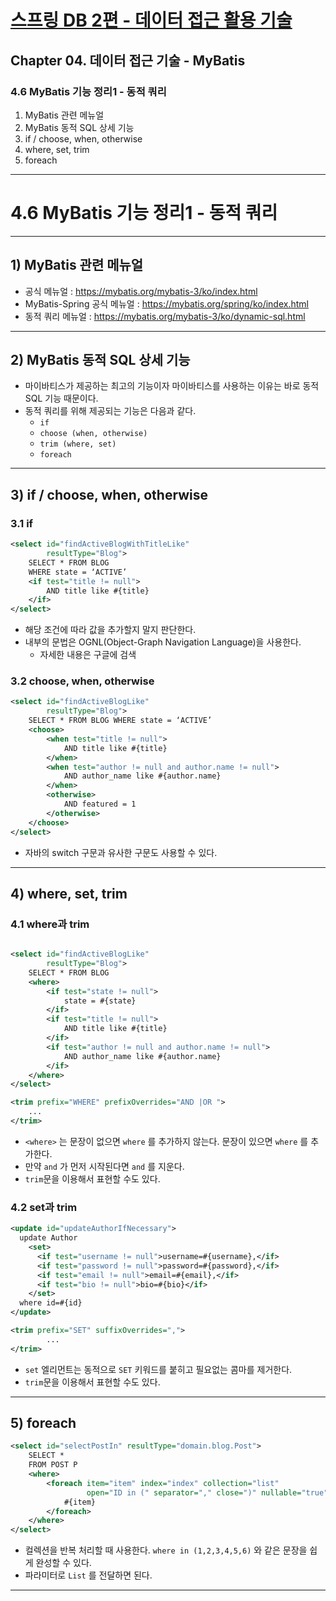 # <a href = "../README.md" target="_blank">스프링 DB 2편 - 데이터 접근 활용 기술</a>
## Chapter 04. 데이터 접근 기술 - MyBatis
### 4.6 MyBatis 기능 정리1 - 동적 쿼리
1) MyBatis 관련 메뉴얼
2) MyBatis 동적 SQL 상세 기능
3) if / choose, when, otherwise
4) where, set, trim
5) foreach

---

# 4.6 MyBatis 기능 정리1 - 동적 쿼리

---

## 1) MyBatis 관련 메뉴얼
- 공식 메뉴얼 : https://mybatis.org/mybatis-3/ko/index.html
- MyBatis-Spring 공식 메뉴얼 : https://mybatis.org/spring/ko/index.html
- 동적 쿼리 메뉴얼 : https://mybatis.org/mybatis-3/ko/dynamic-sql.html

---

## 2) MyBatis 동적 SQL 상세 기능
- 마이바티스가 제공하는 최고의 기능이자 마이바티스를 사용하는 이유는 바로 동적 SQL 기능 때문이다.
- 동적 쿼리를 위해 제공되는 기능은 다음과 같다.
  - `if`
  - `choose (when, otherwise)`
  - `trim (where, set)`
  - `foreach`

---

## 3) if / choose, when, otherwise

### 3.1 if
```xml
<select id="findActiveBlogWithTitleLike"
        resultType="Blog">
    SELECT * FROM BLOG
    WHERE state = ‘ACTIVE’
    <if test="title != null">
        AND title like #{title}
    </if>
</select>
```
- 해당 조건에 따라 값을 추가할지 말지 판단한다.
- 내부의 문법은 OGNL(Object-Graph Navigation Language)을 사용한다.
  - 자세한 내용은 구글에 검색

### 3.2 choose, when, otherwise
```xml
<select id="findActiveBlogLike"
        resultType="Blog">
    SELECT * FROM BLOG WHERE state = ‘ACTIVE’
    <choose>
        <when test="title != null">
            AND title like #{title}
        </when>
        <when test="author != null and author.name != null">
            AND author_name like #{author.name}
        </when>
        <otherwise>
            AND featured = 1
        </otherwise>
    </choose>
</select>
```
- 자바의 switch 구문과 유사한 구문도 사용할 수 있다.

---

## 4) where, set, trim

### 4.1 where과 trim
```xml

<select id="findActiveBlogLike"
        resultType="Blog">
    SELECT * FROM BLOG
    <where>
        <if test="state != null">
            state = #{state}
        </if>
        <if test="title != null">
            AND title like #{title}
        </if>
        <if test="author != null and author.name != null">
            AND author_name like #{author.name}
        </if>
    </where>
</select>
```
```xml
<trim prefix="WHERE" prefixOverrides="AND |OR ">
    ...
</trim>
```
- `<where>` 는 문장이 없으면 `where` 를 추가하지 않는다. 문장이 있으면 `where` 를 추가한다.
- 만약 `and` 가 먼저 시작된다면 `and` 를 지운다.
- `trim`문을 이용해서 표현할 수도 있다.

### 4.2 set과 trim
```xml
<update id="updateAuthorIfNecessary">
  update Author
    <set>
      <if test="username != null">username=#{username},</if>
      <if test="password != null">password=#{password},</if>
      <if test="email != null">email=#{email},</if>
      <if test="bio != null">bio=#{bio}</if>
    </set>
  where id=#{id}
</update>
```
```xml
<trim prefix="SET" suffixOverrides=",">
        ...
</trim>
```
- `set` 엘리먼트는 동적으로 `SET` 키워드를 붙히고 필요없는 콤마를 제거한다.
- `trim`문을 이용해서 표현할 수도 있다.

---

## 5) foreach
```xml
<select id="selectPostIn" resultType="domain.blog.Post">
    SELECT *
    FROM POST P
    <where>
        <foreach item="item" index="index" collection="list"
                 open="ID in (" separator="," close=")" nullable="true">
            #{item}
        </foreach>
    </where>
</select>
```
- 컬렉션을 반복 처리할 때 사용한다. `where in (1,2,3,4,5,6)` 와 같은 문장을 쉽게 완성할 수 있다.
- 파라미터로 `List` 를 전달하면 된다.

---
